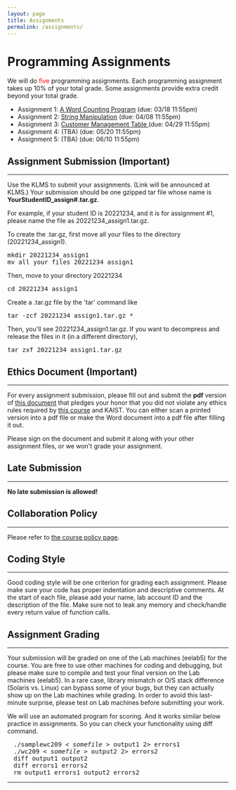 ```yaml
---
layout: page
title: Assignments
permalink: /assignments/
---
```


<h1> Programming Assignments </h1>

<p>
We will do <font color="#FF0000">five</font> programming
assignments. Each programming assignment takes up 10% of your total grade.
Some assignments provide extra credit beyond your total grade.
</p>

<ul>
<li> Assignment 1: <a href="assignment1/index.html"> A Word Counting Program</a> (due: 03/18 11:55pm) </li>
<li> Assignment 2: <a href="assignment2/index.html"> String Manipulation</a>  (due: 04/08 11:55pm) </li>
<li> Assignment 3: <a href="assignment3/index.html"> Customer Management Table </a> (due: 04/29 11:55pm) </li>
<li> Assignment 4: (TBA)
<!-- <a href="assignment4/index.html"> Assembly Language Programming</a>  -->
(due: 05/20 11:55pm) </li>
<li> Assignment 5: (TBA)
<!-- <a href="assignment5/index.html">Unix Shell Assignment</a>  -->
(due: 06/10 11:55pm) </li>
</ul>


<h2> Assignment Submission (Important) </h2>
<hr>

<p>
Use the KLMS to submit your
assignments. (Link will be announced at KLMS.) Your submission should be one gzipped tar file whose name is <b>YourStudentID_assign#.tar.gz</b>.

For example, if your student ID is 20221234, and it is for assignment #1,
please name the file as 20221234_assign1.tar.gz.

</p><p>
To create the .tar.gz, first move all your files to the directory (20221234_assign1).
</p>

<p>
<pre class="ui message">
mkdir 20221234_assign1
mv all_your_files 20221234_assign1
</pre>

</p><p>
Then, move to your directory 20221234

</p>
<pre class="ui message">
cd 20221234_assign1
</pre>

<p>
Create a .tar.gz file by the 'tar' command like

</p><p>
<pre class="ui message">
tar -zcf 20221234_assign1.tar.gz *
</pre>

</p><p>
Then, you'll see  20221234_assign1.tar.gz. If you want to decompress and release the files in it (in a different directory),

</p>
<pre class="ui message">
tar zxf 20221234_assign1.tar.gz
</pre>

<h2> Ethics Document (Important) </h2>
<hr>

<p>
For every assignment submission, please fill out and submit
the <b>pdf</b> version of <a href="../assignments/EthicsOath.docx">this
document</a> that pledges your honor that you did not violate any
ethics rules required by <a href="../policy">this course</a> and
KAIST.  You can either scan a printed version into a pdf file or make
the Word document into a pdf file after filling it out.

</p><p>
Please sign on the document and submit it along with your other
assignment files, or we won't grade your assignment.


</p><h2> Late Submission </h2>
<hr>

<p><b>No late submission is allowed!</b></p>

<h2> Collaboration Policy </h2>
<hr>

<p>
Please refer to <a href="../policy">the course policy page</a>.


</p><h2> Coding Style </h2>
<hr>

<p>
Good coding style will be one criterion for grading each
assignment. Please make sure your code has proper indentation and
descriptive comments. At the start of each file, please add your name,
lab account ID and the description of the file. Make sure not to leak
any memory and check/handle every return value of function calls.
</p>

<h2> Assignment Grading </h2>
<hr>

<p>
Your submission will be graded on one of the Lab machines (eelab5) for the
course. You are free to use other machines for coding and debugging,
but please make sure to compile and test your final version on the Lab
machines (eelab5). In a rare case, library mismatch or O/S stack difference
(Solaris vs. Linux) can bypass some of your bugs, but they can
actually show up on the Lab machines while grading. In order to avoid
this last-minute surprise, please test on Lab machines before
submitting your work.
</p>
<p>We will use an automated program for scoring.
And it works similar below practice in assignments.
So you can check your functionality using diff command.</p>

<div class="ui message" style="margin-left:1em;"><pre>./samplewc209 &lt; <em>somefile</em> &gt; output1 2&gt; errors1
./wc209 &lt; <em>somefile</em> &gt; output2 2&gt; errors2
diff output1 output2
diff errors1 errors2
rm output1 errors1 output2 errors2</pre>
</div> 

<!--
<h2> Manual grading policy </h2>
<hr>

<p>
Trivial mistake in your submission may cause huge amount of deduction in your assignment score.
For such exceptional circumstances, you can request and get manual grading at the TA's discretion.
This is only allowed for <b>assignment 1</b>,
and you will get <font color="#FF0000">15% amount of deduction</font> from your total score.
</p>
<br>
-->
<hr>

<script src="{{ "/vendor/moment.min.js" | relative_url }}"></script>
<script src="{{ "/vendor/ee209_assignment.js" | relative_url }}"></script>
